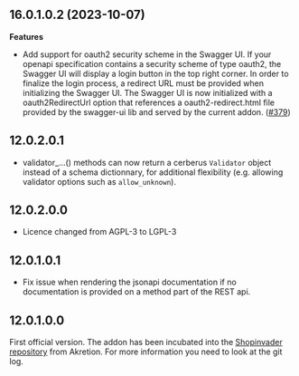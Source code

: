 ## 16.0.1.0.2 (2023-10-07)

**Features**

- Add support for oauth2 security scheme in the Swagger UI. If your
  openapi specification contains a security scheme of type oauth2, the
  Swagger UI will display a login button in the top right corner. In
  order to finalize the login process, a redirect URL must be provided
  when initializing the Swagger UI. The Swagger UI is now initialized
  with a oauth2RedirectUrl option that references a oauth2-redirect.html
  file provided by the swagger-ui lib and served by the current addon.
  ([\#379](https://github.com/OCA/rest-framework/issues/379))

## 12.0.2.0.1

- validator\_...() methods can now return a cerberus `Validator` object
  instead of a schema dictionnary, for additional flexibility (e.g.
  allowing validator options such as `allow_unknown`).

## 12.0.2.0.0

- Licence changed from AGPL-3 to LGPL-3

## 12.0.1.0.1

- Fix issue when rendering the jsonapi documentation if no documentation
  is provided on a method part of the REST api.

## 12.0.1.0.0

First official version. The addon has been incubated into the
[Shopinvader repository](https://github.com/akretion/odoo-shopinvader)
from Akretion. For more information you need to look at the git log.
